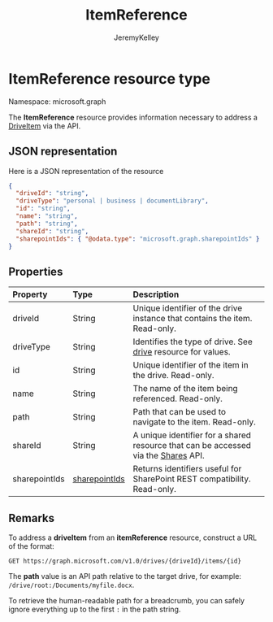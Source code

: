 ﻿---
author: JeremyKelley
description: "The ItemReference resource provides information necessary to address a DriveItem via the API."
ms.date: 09/10/2017
title: ItemReference
localization_priority: Normal
doc_type: resourcePageType
ms.prod: ""
---

# ItemReference resource type

Namespace: microsoft.graph

The **ItemReference** resource provides information necessary to address a [DriveItem](driveitem.md) via the API.

## JSON representation

Here is a JSON representation of the resource

<!-- {
  "blockType": "resource",
  "optionalProperties": [ "path", "shareId", "sharepointIds" ],
  "@odata.type": "microsoft.graph.itemReference"
}-->

```json
{
  "driveId": "string",
  "driveType": "personal | business | documentLibrary",
  "id": "string",
  "name": "string",
  "path": "string",
  "shareId": "string",
  "sharepointIds": { "@odata.type": "microsoft.graph.sharepointIds" }
}
```

## Properties

| Property      | Type              | Description                                                                            |
| :------------ | :---------------- | :------------------------------------------------------------------------------------- |
| driveId       | String            | Unique identifier of the drive instance that contains the item. Read-only.             |
| driveType     | String            | Identifies the type of drive. See [drive][] resource for values.                       |
| id            | String            | Unique identifier of the item in the drive. Read-only.                                 |
| name          | String            | The name of the item being referenced. Read-only.                                      |
| path          | String            | Path that can be used to navigate to the item. Read-only.                              |
| shareId       | String            | A unique identifier for a shared resource that can be accessed via the [Shares][] API. |
| sharepointIds | [sharepointIds][] | Returns identifiers useful for SharePoint REST compatibility. Read-only.               |

[drive]: ../resources/drive.md
[sharepointIds]: ../resources/sharepointids.md
[Shares]: ../api/shares-get.md

## Remarks

To address a **driveItem** from an **itemReference** resource, construct a URL of the format:

```http
GET https://graph.microsoft.com/v1.0/drives/{driveId}/items/{id}
```

The **path** value is an API path relative to the target drive, for example: `/drive/root:/Documents/myfile.docx`.

To retrieve the human-readable path for a breadcrumb, you can safely ignore everything up to the first `:` in the path string.

<!-- uuid: 8fcb5dbc-d5aa-4681-8e31-b001d5168d79
2015-10-25 14:57:30 UTC -->

<!-- {
  "type": "#page.annotation",
  "description": "ItemReference returns a pointer to another item.",
  "section": "documentation",
  "tocPath": "Resources/ItemReference"
} -->
